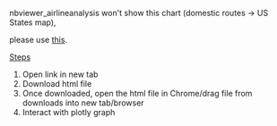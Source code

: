 nbviewer_airlineanalysis won't show this chart (domestic routes -> US States map), 

please use [this](https://drive.google.com/file/d/1PvORAzEuJDZakcW8LC6MubZzxpQ_wMLr/view?usp=sharing). 

<u>Steps</u>
1. Open link in new tab
2. Download html file 
3. Once downloaded, open the html file in Chrome/drag file from downloads into new tab/browser 
4. Interact with plotly graph 
